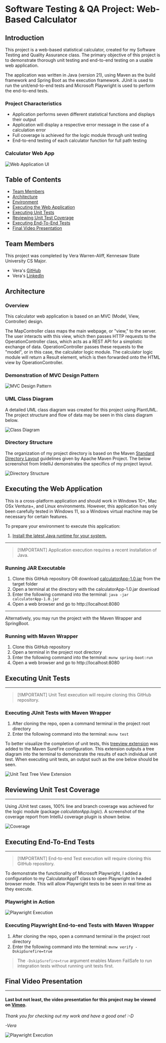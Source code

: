 # Software Testing & QA Project: Web-Based Calculator

## Introduction

This project is a web-based statistical calculator, created for my Software Testing and Quality Assurance class.
The primary objective of this project is to demonstrate thorough unit testing and end-to-end testing on a usable web application.

The application was written in Java (version 21), using Maven as the build framework and Spring Boot as the execution framework.
JUnit is used to run the unit/end-to-end tests and Microsoft Playwright is used to perform the end-to-end tests.


### Project Characteristics
- Application performs seven different statistical functions and displays their output
- Application will display a respective error message in the case of a calculation error
- Full coverage is achieved for the logic module through unit testing
- End-to-end testing of each calculator function for full path testing

### Calculator Web App
![Web Application UI](assets/WebAppUI.png)

## Table of Contents

- [Team Members](#team-members)
- [Architecture](#architecture)
- [Environment](#environment)
- [Executing the Web Application](#executing-the-web-application)
- [Executing Unit Tests](#executing-unit-tests)
- [Reviewing Unit Test Coverage](#reviewing-unit-test-coverage)
- [Executing End-To-End Tests](#executing-end-to-end-tests)
- [Final Video Presentation](#final-video-presentation)

## Team Members

This project was completed by Vera Warren-Aliff, Kennesaw State University CS Major.
- Vera's [GitHub](https://github.com/wvwa25)
- Vera's [LinkedIn](https://www.linkedin.com/in/william-warren-aliff-10712b150/)

## Architecture

### Overview

This calculator web application is based on an MVC (Model, View, Controller) design.

The MapController class maps the main webpage, or "view," to the server.
The user interacts with this view, which then passes HTTP requests to the OperationController class, which acts as a REST API for a simplistic exchange of data.
OperationController passes these requests to the "model", or in this case, the calculator logic module.
The calculator logic module will return a Result element, which is then forwarded onto the HTML view by OperationController.

### Demonstration of MVC Design Pattern

![MVC Design Pattern](assets/MVCDesign.png)

### UML Class Diagram

A detailed UML class diagram was created for this project using PlantUML.
The project structure and flow of data may be seen in this class diagram below.

![Class Diagram](assets/ClassDiagram.png)

### Directory Structure

The organization of my project directory is based on the Maven [Standard Directory Layout]((https://maven.apache.org/guides/introduction/introduction-to-the-standard-directory-layout.html)) guidelines given by Apache Maven Project.
The below screenshot from IntelliJ demonstrates the specifics of my project layout.

![Directory Structure](assets/Directory.png)


## Executing the Web Application

This is a cross-platform application and should work in Windows 10+, Mac OSx Ventura+, and Linux environments.
However, this application has only been carefully tested in Windows 11, so a Windows virtual machine may be necessary for certain features.

To prepare your environment to execute this application:
1. [Install the latest Java runtime for your system.](https://www.java.com/en/download/manual.jsp)

-----

>  [!IMPORTANT]
> Application execution requires a recent installation of Java.

### Running JAR Executable
1. Clone this GitHub repository OR download [calculatorApp-1.0.jar](target/calculatorApp-1.0.jar) from the target folder
2. Open a terminal at the directory with the calculatorApp-1.0.jar download
3. Enter the following command into the terminal:
`java -jar calculatorApp-1.0.jar`
4. Open a web browser and go to http://localhost:8080

-----

Alternatively, you may run the project with the Maven Wrapper and SpringBoot.

### Running with Maven Wrapper
1. Clone this GitHub repository
2. Open a terminal in the project root directory
3. Enter the following command into the terminal:
`mvnw spring-boot:run` 
4. Open a web browser and go to http://localhost:8080


## Executing Unit Tests

-----

>  [!IMPORTANT]
> Unit Test execution will require cloning this GitHub repository.

### Executing JUnit Tests with Maven Wrapper
1. After cloning the repo, open a command terminal in the project root directory
2. Enter the following command into the terminal: `mvnw test`

To better visualize the completion of unit tests, this [treeview extension](https://medium.com/wearewaes/my-journey-to-a-clear-test-output-in-maven-df82fe272249) was added to the Maven SureFire configuration.
This extension outputs a tree diagram into the terminal to demonstrate the results of each individual unit test.
When executing unit tests, an output such as the one below should be seen.

![Unit Test Tree View Extension](assets/UnitTestTreeView.png)

## Reviewing Unit Test Coverage

-----

Using JUnit test cases, 100% line and branch coverage was achieved for the logic module (package *calculatorApp.logic*).
A screenshot of the coverage report from IntelliJ coverage plugin is shown below.

![Coverage](assets/Coverage.png)


## Executing End-To-End Tests

-----

>  [!IMPORTANT]
> End-to-end Test execution will require cloning this GitHub repository.

To demonstrate the functionality of Microsoft Playwright, I added a configuration to my CalculatorAppIT class to open Playwright in headed browser mode.
This will allow Playwright tests to be seen in real time as they execute.

### Playwright in Action
![Playwright Execution](assets/Playwright.gif)

### Executing Playwright End-to-end Tests with Maven Wrapper
1. After cloning the repo, open a command terminal in the project root directory
2. Enter the following command into the terminal: `mvnw verify -DskipSurefire=true`

> The `-DskipSurefire=true` argument enables Maven FailSafe to run integration tests without running unit tests first.


## Final Video Presentation

-----

#### Last but not least, the video presentation for this project may be viewed on [Vimeo](https://vimeo.com/1035858697).

*Thank you for checking out my work and have a good one! :-D*

*-Vera*

![Playwright Execution](assets/ThankYou.gif)
